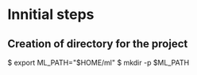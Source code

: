# Innitial steps

## Creation of directory for the project
$ export ML_PATH="$HOME/ml"
$ mkdir -p $ML_PATH
